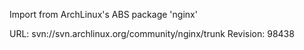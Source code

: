 Import from ArchLinux's ABS package 'nginx'

URL: svn://svn.archlinux.org/community/nginx/trunk
Revision: 98438
